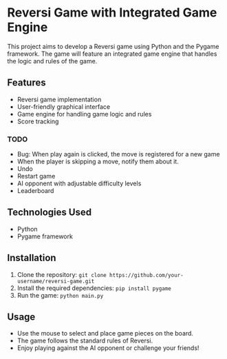 # Reversi Game with Integrated Game Engine

This project aims to develop a Reversi game using Python and the Pygame framework. The game will feature an integrated game engine that handles the logic and rules of the game.

## Features

- Reversi game implementation
- User-friendly graphical interface
- Game engine for handling game logic and rules
- Score tracking

### TODO
- Bug: When play again is clicked, the move is registered for a new game
- When the player is skipping a move, notify them about it.
- Undo
- Restart game
- AI opponent with adjustable difficulty levels
- Leaderboard

## Technologies Used

- Python
- Pygame framework

## Installation

1. Clone the repository: `git clone https://github.com/your-username/reversi-game.git`
2. Install the required dependencies: `pip install pygame`
3. Run the game: `python main.py`

## Usage

- Use the mouse to select and place game pieces on the board.
- The game follows the standard rules of Reversi.
- Enjoy playing against the AI opponent or challenge your friends!

